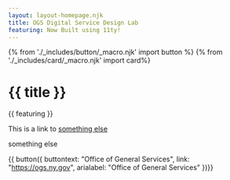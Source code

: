 ```yaml
---
layout: layout-homepage.njk
title: OGS Digital Service Design Lab
featuring: Now Built using 11ty!
---
```

{% from './_includes/button/_macro.njk' import button %}
{% from './_includes/card/_macro.njk' import card%}
# {{ title }}

<p class="text-2xl font-bold"> {{ featuring }} </p>

This is a link to [something else](https://ogs.ny.gov)


something else


{{ button({ 
    buttontext: "Office of General Services",
    link: "https://ogs.ny.gov",
    arialabel: "Office of General Services"
})}}


